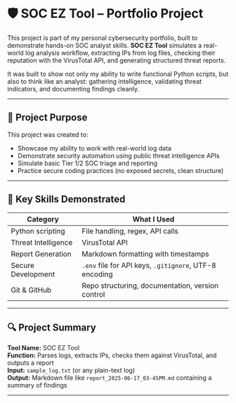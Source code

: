 # 🛡️ SOC EZ Tool – Portfolio Project

This project is part of my personal cybersecurity portfolio, built to demonstrate hands-on SOC analyst skills. **SOC EZ Tool** simulates a real-world log analysis workflow, extracting IPs from log files, checking their reputation with the VirusTotal API, and generating structured threat reports.

It was built to show not only my ability to write functional Python scripts, but also to think like an analyst: gathering intelligence, validating threat indicators, and documenting findings cleanly.

---

## 💼 Project Purpose

This project was created to:

- Showcase my ability to work with real-world log data
- Demonstrate security automation using public threat intelligence APIs
- Simulate basic Tier 1/2 SOC triage and reporting
- Practice secure coding practices (no exposed secrets, clean structure)

---

## 🧠 Key Skills Demonstrated

| Category | What I Used |
|---------|-------------|
| Python scripting | File handling, regex, API calls |
| Threat Intelligence | VirusTotal API |
| Report Generation | Markdown formatting with timestamps |
| Secure Development | `.env` file for API keys, `.gitignore`, UTF-8 encoding |
| Git & GitHub | Repo structuring, documentation, version control |

---

## 🔍 Project Summary

**Tool Name:** SOC EZ Tool  
**Function:** Parses logs, extracts IPs, checks them against VirusTotal, and outputs a report  
**Input:** `sample_log.txt` (or any plain-text log)  
**Output:** Markdown file like `report_2025-06-17_03-45PM.md` containing a summary of findings

---
